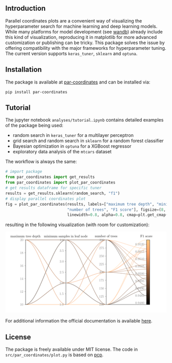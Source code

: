 ## Introduction
Parallel coordinates plots are a convenient way of visualizing the hyperparameter search for machine learning and deep learning models. While many platforms for model development (see [wandb](https://wandb.ai/site)) already include this kind of visualization, reproducing it in matplotlib for more advanced customization or publishing can be tricky. This package solves the issue by offering compatibility with the major frameworks for hyperparameter tuning. The current version supports `keras_tuner`, `sklearn` and `optuna`.

## Installation
The package is available at [par-coordinates](https://pypi.org/project/par-coordinates/) and can be installed via:
```
pip install par-coordinates
```
## Tutorial
The jupyter notebook `analyses/tutorial.ipynb` contains detailed examples of the package being used:
- random search in `keras_tuner` for a multilayer perceptron
- grid search and random search in `sklearn` for a random forest classifier
- Bayesian optimization in `optuna` for a XGBoost regressor
- exploratory data analysis of the `mtcars` dataset

The workflow is always the same:
```python
# import package
from par_coordinates import get_results
from par_coordinates import plot_par_coordinates
# get results dataframe for specific tuner
results = get_results.sklearn(random_search, "f1")
# display parallel coordinates plot
fig = plot_par_coordinates(results, labels=["maximum tree depth", "minimum samples in leaf node", 
                           "number of trees", "F1 score"], figsize=(8, 4), curves=True, 
                           linewidth=0.8, alpha=0.8, cmap=plt.get_cmap("copper"))
```
resulting in the following visualization (with room for customization):

![](https://github.com/tommaso-ferracci/Parallel_Coordinates_Plot/raw/main/outputs/figures/random_search.png)

For additional information the official documentation is available [here](https://tommaso-ferracci.github.io/Parallel_Coordinates_Plot/index.html).

## License
The package is freely available under MIT license. The code in `src/par_coordinates/plot.py` is based on [pcp](https://github.com/gregornickel/pcp).